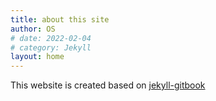```yaml
---
title: about this site
author: OS
# date: 2022-02-04
# category: Jekyll
layout: home
---
```


This website is created based on [jekyll-gitbook](https://github.com/sighingnow/jekyll-gitbook)
